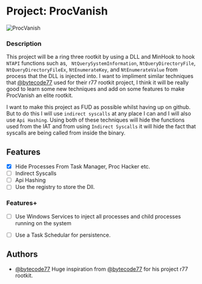 # Project: ProcVanish

![ProcVanish](https://64.media.tumblr.com/d30fe069cc48e11eeb31ae08293a159e/tumblr_nbtdxg9d6n1szf0nzo1_250.gif)


### Description
This project will be a ring three rootkit by using a DLL and MinHook to hook `NTAPI` functions such as, ` NtQuerySystemInformation`, `NtQueryDirectoryFile`, `NtQueryDirectoryFileEx`, `NtEnumerateKey`, and `NtEnumerateValue` from process that the DLL is injected into. I want to impliment similar techniques that [@bytecode77](https://github.com/bytecode77) used for their r77 rootkit project, I think it will be really good to learn some new techniques and add on some features to make ProcVanish an elite rootkit.

I want to make this project as FUD as possible whilst having up on github. But to do this I will use `indirect syscalls` at any place I can and I will also use `Api Hashing`. Using both of these techniques will hide the functions used from the IAT and from using `Indirect Syscalls` it will hide the fact that syscalls are being called from inside the binary. 
## Features

- [x]  Hide Processes From Task Manager, Proc Hacker etc.
- [ ]  Indirect Syscalls
- [ ]  Api Hashing
- [ ]  Use the registry to store the Dll.
 
### Features+
- [ ]  Use Windows Services to inject all processes and child processes running on the system
- [ ]  Use a Task Schedular for persistence.



## Authors

- [@bytecode77](https://github.com/bytecode77)
Huge inspiration from [@bytecode77](https://github.com/bytecode77) for his project r77 rootkit.

